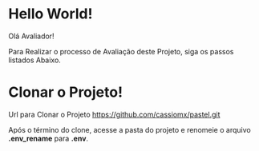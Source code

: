 # Hello World!
Olá Avaliador!

Para Realizar o processo de Avaliação deste Projeto, siga os passos listados Abaixo.

# Clonar o Projeto!
Url para Clonar o Projeto https://github.com/cassiomx/pastel.git

Após o término do clone, acesse a pasta do projeto e renomeie o arquivo **.env_rename** para **.env**.

